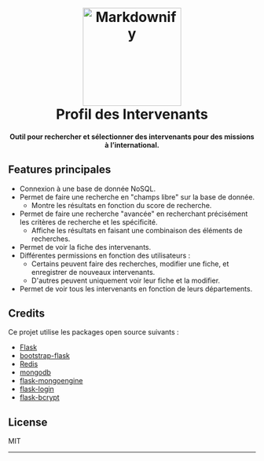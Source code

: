 
<h1 align="center">
  <br>
  <img src="https://agir-competences.herokuapp.com/static/img/logo.png" alt="Markdownify" width="200">
  <br>
  Profil des Intervenants
  <br>
</h1>

<h4 align="center">Outil pour rechercher et sélectionner des intervenants pour des missions à l’international.</h4>

##

## Features principales

* Connexion à une base de donnée NoSQL.
* Permet de faire une recherche en "champs libre" sur la base de donnée.
  - Montre les résultats en fonction du score de recherche.
* Permet de faire une recherche "avancée" en recherchant précisément les critères de recherche et les spécificité. 
  - Affiche les résultats en faisant une combinaison des éléments de recherches.
* Permet de voir la fiche des intervenants.
* Différentes permissions en fonction des utilisateurs :
	- Certains peuvent faire des recherches, modifier une fiche, et enregistrer de nouveaux intervenants.
	- D'autres peuvent uniquement voir leur fiche et la modifier.
* Permet de voir tous les intervenants en fonction de leurs départements. 



## Credits

Ce projet utilise les packages open source suivants :

- [Flask](https://flask.palletsprojects.com/en/2.2.x/)
- [bootstrap-flask](https://bootstrap-flask.readthedocs.io/en/stable/)
- [Redis](https://redis.io/)
- [mongodb](https://www.mongodb.com/fr-fr)
- [flask-mongoengine](http://docs.mongoengine.org/projects/flask-mongoengine/en/latest/)
- [flask-login](http://docs.mongoengine.org/projects/flask-mongoengine/en/latest/)
- [flask-bcrypt](https://flask-bcrypt.readthedocs.io/en/1.0.1/)


## License

MIT

---
